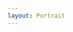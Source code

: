 ```yaml
---
layout: Portrait
---
```


<script type="text/javascript">
    require(['custom'], function(custom){
        custom.ajaxload('Portrait', 'Fordern_und_Foerdern');
    });
</script>
